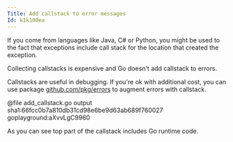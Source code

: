 ```yaml
---
Title: Add callstack to error messages
Id: k1k100ea
---
```


If you come from languages like Java, C# or Python, you might be used to the fact that exceptions include call stack for the location that created the exception.

Collecting callstacks is expensive and Go doesn't add callstack to errors.

Callstacks are useful in debugging. If you're ok with additional cost, you can use package [github.com/pkg/errors](https://godoc.org/github.com/pkg/errors) to augment errors with callstack.

@file add_callstack.go output sha1:66fcc0b7a810db31cd98e6be9d63ab689f760027 goplayground:aXvvLgC9960

As you can see top part of the callstack includes Go runtime code.
